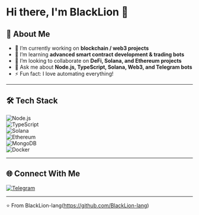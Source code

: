 # Hi there, I'm BlackLion 👋  

## 🚀 About Me
- 🔭 I’m currently working on **blockchain / web3 projects**  
- 🌱 I’m learning **advanced smart contract development & trading bots**  
- 👯 I’m looking to collaborate on **DeFi, Solana, and Ethereum projects**  
- 💬 Ask me about **Node.js, TypeScript, Solana, Web3, and Telegram bots**  
- ⚡ Fun fact: I love automating everything!  

---

## 🛠️ Tech Stack
![Node.js](https://img.shields.io/badge/-Node.js-05122A?style=flat&logo=node.js)  
![TypeScript](https://img.shields.io/badge/-TypeScript-05122A?style=flat&logo=typescript)  
![Solana](https://img.shields.io/badge/-Solana-05122A?style=flat&logo=solana)  
![Ethereum](https://img.shields.io/badge/-Ethereum-05122A?style=flat&logo=ethereum)  
![MongoDB](https://img.shields.io/badge/-MongoDB-05122A?style=flat&logo=mongodb)  
![Docker](https://img.shields.io/badge/-Docker-05122A?style=flat&logo=docker)  

---

## 🌐 Connect With Me
[![Telegram](https://img.shields.io/badge/Telegram-2CA5E0?style=flat&logo=telegram&logoColor=white)](https://t.me/@lioncoin99)  

---
⭐️ From BlackLion-lang(https://github.com/BlackLion-lang)
